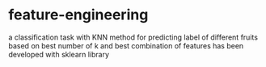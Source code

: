 # feature-engineering
a classification task with KNN method for predicting label of different fruits based on best number of k and best combination of features has been developed with sklearn library
